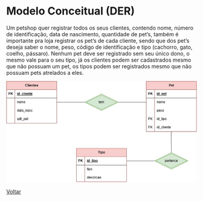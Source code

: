 # Modelo Conceitual (DER)

Um petshop quer registrar todos os seus clientes, contendo nome,  número de identificação, data de nascimento, quantidade de pet’s,  também é importante pra loja registrar os pet’s de cada cliente, sendo  que dos pet’s deseja saber o nome, peso, código de identificação e tipo  (cachorro, gato, coelho, pássaro). Nenhum pet deve ser registrado sem  seu único dono, o mesmo vale para o seu tipo, já os clientes podem ser  cadastrados mesmo que não possuam um pet, os tipos podem ser  registrados mesmo que não possuam pets atrelados a eles. 

![Diagrama ER](../../Imagens/DER/petshop.jpg)

[Voltar](../../README.md)